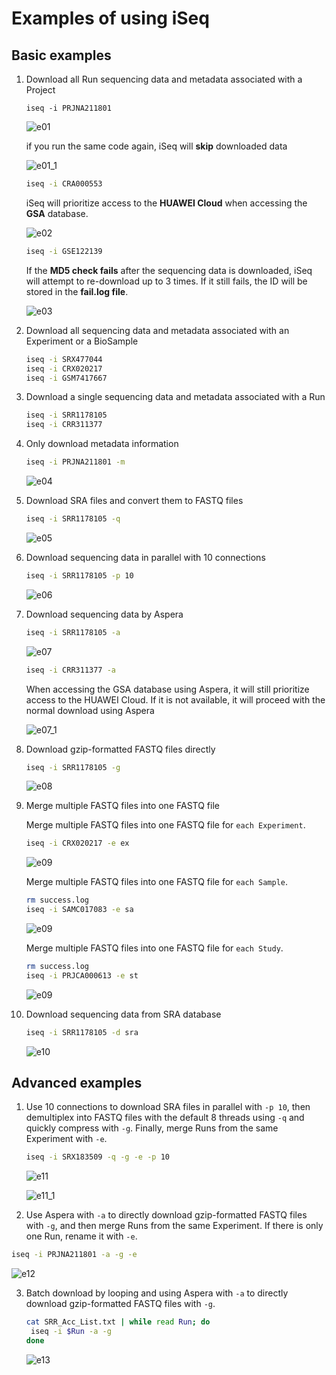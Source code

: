# Examples of using iSeq

## Basic examples
1. Download all Run sequencing data and metadata associated with a Project

   ```
   iseq -i PRJNA211801
   ```

   ![e01](./img/e01.png)

   if you run the same code again, iSeq will **skip** downloaded data

   ![e01_1](./img/e01_1.png)

   ```bash
   iseq -i CRA000553
   ```

   iSeq will prioritize access to the **HUAWEI Cloud** when accessing the **GSA** database.

   ![e02](./img/e02.png)

   ```bash
   iseq -i GSE122139
   ```

   If the **MD5 check fails** after the sequencing data is downloaded, iSeq will attempt to re-download up to 3 times. If it still fails, the ID will be stored in the **fail.log file**.

   ![e03](./img/e03.png)

2. Download all sequencing data and metadata associated with an Experiment or a BioSample

   ```bash
   iseq -i SRX477044
   iseq -i CRX020217
   iseq -i GSM7417667
   ```

3. Download a single sequencing data and metadata associated with a Run

   ```bash
   iseq -i SRR1178105
   iseq -i CRR311377
   ```

4. Only download metadata information

   ```bash
   iseq -i PRJNA211801 -m
   ```

   ![e04](./img/e04.png)

5. Download SRA files and convert them to FASTQ files

   ```bash
   iseq -i SRR1178105 -q
   ```

   ![e05](./img/e05.png)

6. Download sequencing data in parallel with 10 connections

   ```bash
   iseq -i SRR1178105 -p 10
   ```

   ![e06](./img/e06.png)

7. Download sequencing data by Aspera

   ```bash
   iseq -i SRR1178105 -a
   ```

   ![e07](./img/e07.png)

   ```bash
   iseq -i CRR311377 -a
   ```
   
   When accessing the GSA database using Aspera, it will still prioritize access to the HUAWEI Cloud. If it is not available, it will proceed with the normal download using Aspera

   ![e07_1](./img/e07_1.png)

8.  Download gzip-formatted FASTQ files directly

     ```bash
     iseq -i SRR1178105 -g
     ```

     ![e08](./img/e08.png)

9.  Merge multiple FASTQ files into one FASTQ file

    Merge multiple FASTQ files into one FASTQ file for `each Experiment`.

    ```bash
    iseq -i CRX020217 -e ex
    ```

    ![e09](./img/e09_1.png)

    Merge multiple FASTQ files into one FASTQ file for `each Sample`.

    ```bash
    rm success.log
    iseq -i SAMC017083 -e sa
    ```

    ![e09](./img/e09_2.png)

    Merge multiple FASTQ files into one FASTQ file for `each Study`.

    ```bash
    rm success.log
    iseq -i PRJCA000613 -e st
    ```

    ![e09](./img/e09_3.png)
    
11. Download sequencing data from SRA database

    ```bash
    iseq -i SRR1178105 -d sra
    ```

    ![e10](./img/e10.png)

## Advanced examples

1. Use 10 connections to download SRA files in parallel with `-p 10`, then demultiplex into FASTQ files with the default 8 threads using `-q` and quickly compress with `-g`. Finally, merge Runs from the same Experiment with `-e`.

   ```bash
   iseq -i SRX183509 -q -g -e -p 10
   ```

   ![e11](./img/e11.png)

   ![e11_1](./img/e11_1.png)

2.  Use Aspera with `-a` to directly download gzip-formatted FASTQ files with `-g`, and then merge Runs from the same Experiment. If there is only one Run, rename it with `-e`.

   ```bash
   iseq -i PRJNA211801 -a -g -e
   ```

   ![e12](./img/e12.png)

3. Batch download by looping and using Aspera with `-a` to directly download gzip-formatted FASTQ files with `-g`.

   ```bash
   cat SRR_Acc_List.txt | while read Run; do
   	iseq -i $Run -a -g
   done
   ```
   
   ![e13](./img/e13.png)































































